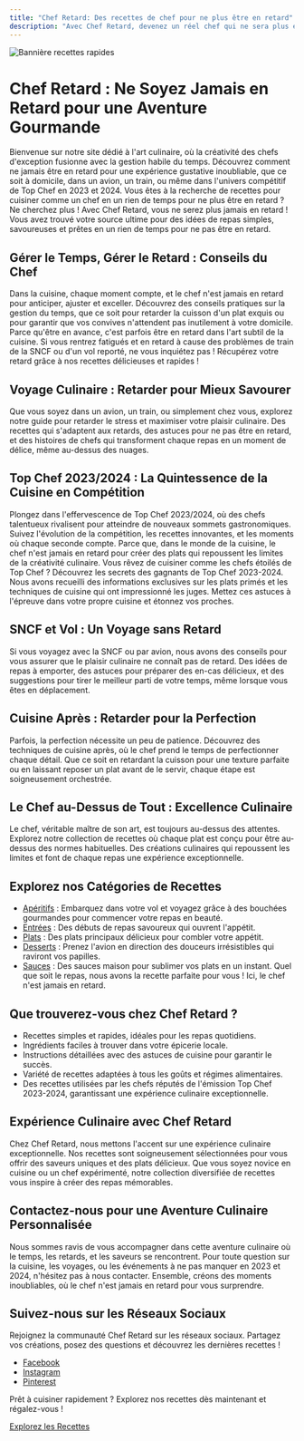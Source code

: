 ```yaml
---
title: "Chef Retard: Des recettes de chef pour ne plus être en retard"
description: "Avec Chef Retard, devenez un réel chef qui ne sera plus en retard grâce à des recettes de cuisine rapides."
---
```


<div class="banner">

![Bannière recettes rapides](/images/banniere.webp)

</div>

# Chef Retard : Ne Soyez Jamais en Retard pour une Aventure Gourmande
Bienvenue sur notre site dédié à l'art culinaire, où la créativité des chefs d'exception fusionne avec la gestion habile du temps. Découvrez comment ne jamais être en retard pour une expérience gustative inoubliable, que ce soit à domicile, dans un avion, un train, ou même dans l'univers compétitif de Top Chef en 2023 et 2024.
Vous êtes à la recherche de recettes pour cuisiner comme un chef en un rien de temps pour ne plus être en retard ? Ne cherchez plus ! Avec Chef Retard, vous ne serez plus jamais en retard ! Vous avez trouvé votre source ultime pour des idées de repas simples, savoureuses et prêtes en un rien de temps pour ne pas être en retard.

## Gérer le Temps, Gérer le Retard : Conseils du Chef
Dans la cuisine, chaque moment compte, et le chef n'est jamais en retard pour anticiper, ajuster et exceller. Découvrez des conseils pratiques sur la gestion du temps, que ce soit pour retarder la cuisson d'un plat exquis ou pour garantir que vos convives n'attendent pas inutilement à votre domicile. Parce qu'être en avance, c'est parfois être en retard dans l'art subtil de la cuisine.
Si vous rentrez fatigués et en retard à cause des problèmes de train de la SNCF ou d'un vol reporté, ne vous inquiétez pas ! Récupérez votre retard grâce à nos recettes délicieuses et rapides !

## Voyage Culinaire : Retarder pour Mieux Savourer
Que vous soyez dans un avion, un train, ou simplement chez vous, explorez notre guide pour retarder le stress et maximiser votre plaisir culinaire. Des recettes qui s'adaptent aux retards, des astuces pour ne pas être en retard, et des histoires de chefs qui transforment chaque repas en un moment de délice, même au-dessus des nuages.

## Top Chef 2023/2024 : La Quintessence de la Cuisine en Compétition
Plongez dans l'effervescence de Top Chef 2023/2024, où des chefs talentueux rivalisent pour atteindre de nouveaux sommets gastronomiques. Suivez l'évolution de la compétition, les recettes innovantes, et les moments où chaque seconde compte. Parce que, dans le monde de la cuisine, le chef n'est jamais en retard pour créer des plats qui repoussent les limites de la créativité culinaire.
Vous rêvez de cuisiner comme les chefs étoilés de Top Chef ? Découvrez les secrets des gagnants de Top Chef 2023-2024. Nous avons recueilli des informations exclusives sur les plats primés et les techniques de cuisine qui ont impressionné les juges. Mettez ces astuces à l'épreuve dans votre propre cuisine et étonnez vos proches.

## SNCF et Vol : Un Voyage sans Retard
Si vous voyagez avec la SNCF ou par avion, nous avons des conseils pour vous assurer que le plaisir culinaire ne connaît pas de retard. Des idées de repas à emporter, des astuces pour préparer des en-cas délicieux, et des suggestions pour tirer le meilleur parti de votre temps, même lorsque vous êtes en déplacement.

## Cuisine Après : Retarder pour la Perfection
Parfois, la perfection nécessite un peu de patience. Découvrez des techniques de cuisine après, où le chef prend le temps de perfectionner chaque détail. Que ce soit en retardant la cuisson pour une texture parfaite ou en laissant reposer un plat avant de le servir, chaque étape est soigneusement orchestrée.

## Le Chef au-Dessus de Tout : Excellence Culinaire
Le chef, véritable maître de son art, est toujours au-dessus des attentes. Explorez notre collection de recettes où chaque plat est conçu pour être au-dessus des normes habituelles. Des créations culinaires qui repoussent les limites et font de chaque repas une expérience exceptionnelle.

## Explorez nos Catégories de Recettes

-   [Apéritifs](/aperitifs) : Embarquez dans votre vol et voyagez grâce à des bouchées gourmandes pour commencer votre repas en beauté.
-   [Entrées](/entrees) : Des débuts de repas savoureux qui ouvrent l'appétit.
-   [Plats](/plats) : Des plats principaux délicieux pour combler votre appétit.
-   [Desserts](/desserts) : Prenez l'avion en direction des douceurs irrésistibles qui raviront vos papilles.
-   [Sauces](/sauces) : Des sauces maison pour sublimer vos plats en un instant.
Quel que soit le repas, nous avons la recette parfaite pour vous ! Ici, le chef n'est jamais en retard.

## Que trouverez-vous chez Chef Retard ?
-   Recettes simples et rapides, idéales pour les repas quotidiens.
-   Ingrédients faciles à trouver dans votre épicerie locale.
-   Instructions détaillées avec des astuces de cuisine pour garantir le succès.
-   Variété de recettes adaptées à tous les goûts et régimes alimentaires.
-   Des recettes utilisées par les chefs réputés de l'émission Top Chef 2023-2024, garantissant une expérience culinaire exceptionnelle.

## Expérience Culinaire avec Chef Retard
Chez Chef Retard, nous mettons l'accent sur une expérience culinaire exceptionnelle. Nos recettes sont soigneusement sélectionnées pour vous offrir des saveurs uniques et des plats délicieux. Que vous soyez novice en cuisine ou un chef expérimenté, notre collection diversifiée de recettes vous inspire à créer des repas mémorables.

## Contactez-nous pour une Aventure Culinaire Personnalisée
Nous sommes ravis de vous accompagner dans cette aventure culinaire où le temps, les retards, et les saveurs se rencontrent. Pour toute question sur la cuisine, les voyages, ou les événements à ne pas manquer en 2023 et 2024, n'hésitez pas à nous contacter. Ensemble, créons des moments inoubliables, où le chef n'est jamais en retard pour vous surprendre.

## Suivez-nous sur les Réseaux Sociaux
Rejoignez la communauté Chef Retard sur les réseaux sociaux. Partagez vos créations, posez des questions et découvrez les dernières recettes !
-   [Facebook](https://www.facebook.com/)
-   [Instagram](https://www.instagram.com/)
-   [Pinterest](https://www.pinterest.fr/)

Prêt à cuisiner rapidement ? Explorez nos recettes dès maintenant et régalez-vous !

[Explorez les Recettes](/recettes)
